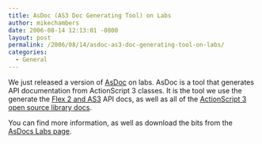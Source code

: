 ```yaml
---
title: AsDoc (AS3 Doc Generating Tool) on Labs
author: mikechambers
date: 2006-08-14 12:13:01 -0800
layout: post
permalink: /2006/08/14/asdoc-as3-doc-generating-tool-on-labs/
categories:
  - General
---
```



We just released a version of [AsDoc][1] on labs. AsDoc is a tool that generates API documentation from ActionScript 3 classes. It is the tool we use the generate the [Flex 2 and AS3][2] API docs, as well as all of the [ActionScript 3 open source library docs][3].

You can find more information, as well as download the bits from the [AsDocs Labs page][1].

 [1]: http://labs.adobe.com/wiki/index.php/ASDoc
 [2]: http://livedocs.macromedia.com/flex/2/langref/index.html
 [3]: http://labs.adobe.com/wiki/index.php/ActionScript_3:resources:apis:libraries